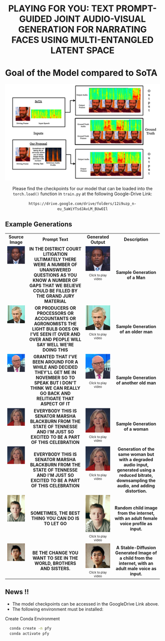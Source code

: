 <h1 align='center'>PLAYING FOR YOU: TEXT PROMPT-GUIDED JOINT
AUDIO-VISUAL GENERATION FOR NARRATING FACES
USING MULTI-ENTANGLED LATENT SPACE</h1>

# Goal of the Model compared to SoTA

![Goal](./assets/example.png)

<div align='center'>

Please find the checkpoints for our model that can be loaded into the `torch.load()` function in `train.py` at the following Google-Drive Link:

`https://drive.google.com/drive/folders/12i9uzp_n-eu_5aWiYTsdJAvLM_BUwOIl`
</div>

## Example Generations

<table class="center">

<tr>
    <td style="text-align: center"><b>Source Image</b></td>
    <td style="text-align: center"><b>Prompt Text</b></td>
    <td style="text-align: center"><b>Generated Output</b></td>
    <td style="text-align: center"><b>Description</b></td>
</tr>

<tr>
    <td style="text-align: center; vertical-align: top; min-height: 200px;">
        <a target="_blank" href="https://github.com/Playing-for-you/Playing-for-you/blob/main/assets/Images/man.jpg">
            <img src="https://github.com/Playing-for-you/Playing-for-you/blob/main/assets/Images/man.jpg" width="250" height="auto">
        </a>
    </td>
    <td style="text-align: center; vertical-align: middle; min-height: 200px; font-size: 14px;">
        <b>IN THE DISTRICT COURT LITIGATION ULTIMATELY THERE WERE A NUMBER OF UNANSWERED QUESTIONS AS YOU KNOW A NUMBER OF GAPS THAT WE BELIEVE COULD BE FILLED BY THE GRAND JURY MATERIAL</b>
    </td>
    <td style="text-align: center; vertical-align: top; min-height: 200px;">
        <div>
            <a href="https://github.com/user-attachments/assets/776e66ac-65be-48cf-bc31-13ea6e5c2219" target="_blank">
                <img src="https://github.com/Playing-for-you/Playing-for-you/blob/main/assets/Images/man.jpg" width="250" height="auto">
            </a>
            <p style="margin: 5px 0 0; font-size: 10px; text-align: center;">Click to play video</p>
        </div>
    </td>
    <td style="text-align: center; vertical-align: middle; min-height: 200px; font-size: 14px;">
        <b>Sample Generation of a Man</b>
    </td>
</tr>

<tr>
    <td style="text-align: center; vertical-align: top; min-height: 200px;">
        <a target="_blank" href="https://github.com/Playing-for-you/Playing-for-you/blob/main/assets/Images/oldMan.jpg">
            <img src="https://github.com/Playing-for-you/Playing-for-you/blob/main/assets/Images/oldMan.jpg" width="250" height="auto">
        </a>
    </td>
    <td style="text-align: center; vertical-align: middle; min-height: 200px; font-size: 14px;">
        <b>OR PRODUCERS OR PROCESSORS OR ACCOUNTANTS OR AGRONOMISTS THE LIGHT BULB GOES ON I'VE SEEN IT OVER AND OVER AND PEOPLE WILL SAY WELL WE'RE DOING THIS</b>
    </td>
    <td style="text-align: center; vertical-align: top; min-height: 200px;">
        <div>
            <a href="https://github.com/user-attachments/assets/7f803bfd-0733-428b-9a04-03e619c4ca29" target="_blank">
                <img src="https://github.com/Playing-for-you/Playing-for-you/blob/main/assets/Images/oldMan.jpg" width="250" height="auto">
            </a>
            <p style="margin: 5px 0 0; font-size: 10px; text-align: center;">Click to play video</p>
        </div>
    </td>
    <td style="text-align: center; vertical-align: middle; min-height: 200px; font-size: 14px;">
        <b>Sample Generation of an older man</b>
    </td>
</tr>

<tr>
    <td style="text-align: center; vertical-align: top; min-height: 200px;">
        <a target="_blank" href="https://github.com/Playing-for-you/Playing-for-you/blob/main/assets/Images/oldMan2.jpg">
            <img src="https://github.com/Playing-for-you/Playing-for-you/blob/main/assets/Images/oldMan2.jpg" width="250" height="auto">
        </a>
    </td>
    <td style="text-align: center; vertical-align: middle; min-height: 200px; font-size: 14px;">
        <b>GRANTED THAT I'VE BEEN AROUND FOR A WHILE AND DECIDED THEY'LL GET ME IN NOVEMBER SO TO SPEAK BUT I DON'T THINK WE CAN REALLY GO BACK AND RELITIGATE THAT ASPECT OF IT</b>
    </td>
    <td style="text-align: center; vertical-align: top; min-height: 200px;">
        <div>
            <a href="https://github.com/user-attachments/assets/e4bc7bb0-ce73-4690-a511-3655cf5f1a72" target="_blank">
                <img src="https://github.com/Playing-for-you/Playing-for-you/blob/main/assets/Images/oldMan2.jpg" width="250" height="auto">
            </a>
            <p style="margin: 5px 0 0; font-size: 10px; text-align: center;">Click to play video</p>
        </div>
    </td>
    <td style="text-align: center; vertical-align: middle; min-height: 200px; font-size: 14px;">
        <b>Sample Generation of another old man</b>
    </td>
</tr>

<tr>
    <td style="text-align: center; vertical-align: top; min-height: 200px;">
        <a target="_blank" href="https://github.com/Playing-for-you/Playing-for-you/blob/main/assets/Images/Woman.png">
            <img src="https://github.com/Playing-for-you/Playing-for-you/blob/main/assets/Images/Woman.png" width="250" height="auto">
        </a>
    </td>
    <td style="text-align: center; vertical-align: middle; min-height: 200px; font-size: 14px;">
        <b>EVERYBODY THIS IS SENATOR MARSHA BLACKBURN FROM THE STATE OF TENNESSE AND I'M JUST SO EXCITED TO BE A PART OF THIS CELEBRATION</b>
    </td>
    <td style="text-align: center; vertical-align: top; min-height: 200px;">
        <div>
            <a href="https://github.com/user-attachments/assets/9c296f77-376d-42fb-8891-1809c4005a3c" target="_blank">
                <img src="https://github.com/Playing-for-you/Playing-for-you/blob/main/assets/Images/Woman.png" width="250" height="auto">
            </a>
            <p style="margin: 5px 0 0; font-size: 10px; text-align: center;">Click to play video</p>
        </div>
    </td>
    <td style="text-align: center; vertical-align: middle; min-height: 200px; font-size: 14px;">
        <b>Sample Generation of a woman</b>
    </td>

</tr>

<tr>
    <td style="text-align: center; vertical-align: top; min-height: 200px;">
        <a target="_blank" href="https://github.com/Playing-for-you/Playing-for-you/blob/main/assets/Images/Woman.png">
            <img src="https://github.com/Playing-for-you/Playing-for-you/blob/main/assets/Images/Woman.png" width="250" height="auto">
        </a>
    </td>
    <td style="text-align: center; vertical-align: middle; min-height: 200px; font-size: 14px;">
        <b>EVERYBODY THIS IS SENATOR MARSHA BLACKBURN FROM THE STATE OF TENNESSE AND I'M JUST SO EXCITED TO BE A PART OF THIS CELEBRATION</b>
    </td>
    <td style="text-align: center; vertical-align: top; min-height: 200px;">
        <div>
            <a href="https://github.com/user-attachments/assets/35e5a622-a14b-47b0-9056-f4a0d556a105" target="_blank">
                <img src="https://github.com/Playing-for-you/Playing-for-you/blob/main/assets/Images/Woman.png" width="250" height="auto">
            </a>
            <p style="margin: 5px 0 0; font-size: 10px; text-align: center;">Click to play video</p>
        </div>
    </td>
    <td style="text-align: center; vertical-align: middle; min-height: 200px; font-size: 14px;">
        <b>Generation of the same woman but with a degraded audio input, generated using a reduced bitrate, downsampling the audio, and adding distortion.</b>
    </td>
</tr>

<tr>
    <td style="text-align: center; vertical-align: top; min-height: 200px;">
        <a target="_blank" href="https://github.com/Playing-for-you/Playing-for-you/blob/main/assets/Images/kid_1.jpg">
            <img src="https://github.com/Playing-for-you/Playing-for-you/blob/main/assets/Images/kid_1.jpg" width="250" height="auto">
        </a>
    </td>
    <td style="text-align: center; vertical-align: middle; min-height: 200px; font-size: 14px;">
        <b>SOMETIMES, THE BEST THING YOU CAN DO IS TO LET GO</b>
    </td>
    <td style="text-align: center; vertical-align: top; min-height: 200px;">
        <div>
            <a href="https://github.com/user-attachments/assets/7142cbd5-d150-4017-9648-6494ac04868f" target="_blank">
                <img src="https://github.com/Playing-for-you/Playing-for-you/blob/main/assets/Images/kid_1.jpg" width="250" height="auto">
            </a>
            <p style="margin: 5px 0 0; font-size: 10px; text-align: center;">Click to play video</p>
        </div>
    </td>
    <td style="text-align: center; vertical-align: middle; min-height: 200px; font-size: 14px;">
        <b>Random child image from the internet, with an adult female voice profile as input.</b>
    </td>
</tr>

<tr>
    <td style="text-align: center; vertical-align: top; min-height: 200px;">
        <a target="_blank" href="https://github.com/Playing-for-you/Playing-for-you/blob/main/assets/Images/kid_2.jpg">
            <img src="https://github.com/Playing-for-you/Playing-for-you/blob/main/assets/Images/kid_2.jpg" width="250" height="auto">
        </a>
    </td>
    <td style="text-align: center; vertical-align: middle; min-height: 200px; font-size: 14px;">
        <b>BE THE CHANGE YOU WANT TO SEE IN THE WORLD, BROTHERS AND SISTERS.</b>
    </td>
    <td style="text-align: center; vertical-align: top; min-height: 200px;">
        <div>
            <a href="https://github.com/user-attachments/assets/30d003a2-f3d3-4009-be9e-3ed3db680c71" target="_blank">
                <img src="https://github.com/Playing-for-you/Playing-for-you/blob/main/assets/Images/kid_2.jpg" width="250" height="auto">
            </a>
            <p style="margin: 5px 0 0; font-size: 10px; text-align: center;">Click to play video</p>
        </div>
    </td>
    <td style="text-align: center; vertical-align: middle; min-height: 200px; font-size: 14px;">
        <b>A Stable-Diffusion Generated Image of a child from the internet, with an adult male voice as input.</b>
    </td>
</tr>

</table>

## News !!

- The model checkpoints can be accessed in the GoogleDrive Link above.
- The following environment must be installed:

Create Conda Environment

```bash
  conda create -n pfy
  conda activate pfy
```
